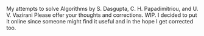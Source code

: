 My attempts to solve Algorithms by S. Dasgupta, C. H. Papadimitriou, and U. V. Vazirani
Please offer your thoughts and corrections. WIP. 
I decided to put it online since someone might find it useful and in
the hope I get corrected too.
